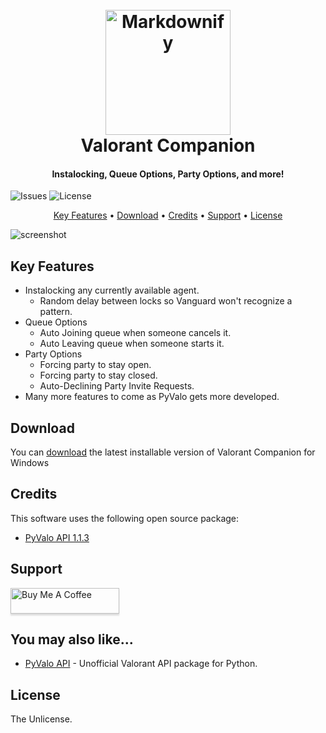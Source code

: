 
<h1 align="center">
  <br>
  <a href="http://www.amitmerchant.com/electron-markdownify"><img src="https://images-wixmp-ed30a86b8c4ca887773594c2.wixmp.com/f/217d5ea0-623d-40b1-9b31-027b904a5f15/de9c55i-a9f9659c-6618-40aa-a929-1df276518a25.png?token=eyJ0eXAiOiJKV1QiLCJhbGciOiJIUzI1NiJ9.eyJzdWIiOiJ1cm46YXBwOjdlMGQxODg5ODIyNjQzNzNhNWYwZDQxNWVhMGQyNmUwIiwiaXNzIjoidXJuOmFwcDo3ZTBkMTg4OTgyMjY0MzczYTVmMGQ0MTVlYTBkMjZlMCIsIm9iaiI6W1t7InBhdGgiOiJcL2ZcLzIxN2Q1ZWEwLTYyM2QtNDBiMS05YjMxLTAyN2I5MDRhNWYxNVwvZGU5YzU1aS1hOWY5NjU5Yy02NjE4LTQwYWEtYTkyOS0xZGYyNzY1MThhMjUucG5nIn1dXSwiYXVkIjpbInVybjpzZXJ2aWNlOmZpbGUuZG93bmxvYWQiXX0.xbaL4M9esVlNebimkbUKXLjhoMw_iQejkPd9r9L77DE" alt="Markdownify" width="200"></a>
  <br>
  Valorant Companion
  <br>
</h1>

<h4 align="center">Instalocking, Queue Options, Party Options, and more!</h4>

 ![Issues](https://img.shields.io/github/issues/YASSINE-AA/PyValo) 
 ![License](https://img.shields.io/github/license/YASSINE-AA/PyValo) 


<p align="center">
  <a href="#key-features">Key Features</a> •
  <a href="#download">Download</a> •
  <a href="#credits">Credits</a> •
  <a href="#support">Support</a> •
  <a href="#license">License</a>


![screenshot](https://i.ibb.co/J5v22YR/instalock.gif)

## Key Features

* Instalocking any currently available agent.
  - Random delay between locks so Vanguard won't recognize a pattern.
* Queue Options
  - Auto Joining queue when someone cancels it.
  - Auto Leaving queue when someone starts it.
* Party Options
	- Forcing party to stay open.
	- Forcing party to stay closed.
	- Auto-Declining Party Invite Requests.
* Many more features to come as PyValo gets more developed.


## Download

You can [download]() the latest installable version of Valorant Companion for Windows

## Credits

This software uses the following open source package:

- [PyValo API 1.1.3](https://github.com/YASSINE-AA/PyValo)

## Support

<a href="https://www.buymeacoffee.com/yassineaa" target="_blank"><img src="https://www.buymeacoffee.com/assets/img/custom_images/purple_img.png" alt="Buy Me A Coffee" style="height: 41px !important;width: 174px !important;box-shadow: 0px 3px 2px 0px rgba(190, 190, 190, 0.5) !important;-webkit-box-shadow: 0px 3px 2px 0px rgba(190, 190, 190, 0.5) !important;" ></a>


## You may also like...

- [PyValo API](https://github.com/amitmerchant1990/pomolectron) - Unofficial Valorant API package for Python.

## License

The Unlicense.

